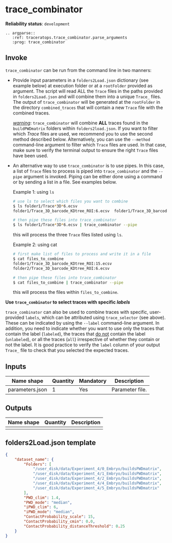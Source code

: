 # trace_combinator

**Reliability status**: `development`

```{eval-rst}
.. argparse::
   :ref: traceratops.trace_combinator.parse_arguments
   :prog: trace_combinator
```


## Invoke

`trace_combinator` can be run from the command line in two manners:

- Provide input parameters in a `folders2Load.json` dictionary (see example below) at execution folder or at a `rootFolder` provided as argument. The script will read ALL the `Trace` files in the paths  provided in `folders2Load.json` and will combine them into a unique  `Trace_` files.
  The output of `trace_combinator` will be generated at the `rootFolder` in the directory `combined_traces` that will contain a new `Trace` file with the combined traces.

  <u>*warning*</u>: `trace_combinator` will combine **ALL** traces found in the `buildPWDmatrix` folders within `folders2load.json`. If you want to filter which *Trace* files are used, we recommend you to use the second method described below. Alternatively, you can use the `--method` command-line argument to filter which `Trace` files are used. In that case, make sure to verify the terminal output to ensure the right `Trace` files have been used.

- An alternative way to use `trace_combinator` is to use pipes. In this case, a list of `Trace` files to process is piped into `trace_combinator` and the `--pipe` argument is invoked. Piping can be either done using a command or by sending a list in a file. See examples below.



  Example 1: using `ls`

  ```sh
  # use ls to select which files you want to combine
  $ ls folder1/Trace*3D*6.ecsv
  folder1/Trace_3D_barcode_KDtree_ROI:6.ecsv  folder1/Trace_3D_barcode_mask:DAPI_ROI:6.ecsv  folder1/Trace_3D_barcode_mask:mask0_ROI:6.ecsv

  # then pipe these files into trace_combinator
  $ ls folder1/Trace*3D*6.ecsv | trace_combinator --pipe
  ```

  this will process the three `Trace` files listed using `ls`.



  Example 2: using cat

  ```sh
  # first make list of files to process and write it in a file
  $ cat files_to_combine
  folder1/Trace_3D_barcode_KDtree_ROI:15.ecsv
  folder2/Trace_3D_barcode_KDtree_ROI:6.ecsv

  # then pipe these files into trace_combinator
  $ cat files_to_combine | trace_combinator --pipe
  ```

  this will process the files within `files_to_combine`.



**Use `trace_combinator` to select traces with specific *labels***

`trace_combinator` can also be used to combine traces with specific, user-provided  `labels`, which can be attributed using `trace_selector` (see above). These can be indicated by using the `--label` command-line argument. In addition, you need to indicate whether you want to use only the traces that contain the label (`labeled`), the traces that <u>do not</u> contain the label (`unlabeled`), or all the traces (`all`) irrespective of whether they contain or not the label. It is good practice to verify the `label` column of your output `Trace_` file to check that you selected the expected traces.

## Inputs

|Name shape|Quantity|Mandatory|Description|
|---|---|---|---|
|parameters.json|1|Yes|Parameter file.|

## Outputs
|Name shape|Quantity|Description|
|---|---|---|
||||


## **folders2Load.json template**

```json
{
    "dataset_name": {
        "Folders": [
            "/user_disk/data/Experiment_4/0_Embryo/buildsPWDmatrix",
            "/user_disk/data/Experiment_4/1_Embryo/buildsPWDmatrix",
            "/user_disk/data/Experiment_4/2_Embryo/buildsPWDmatrix",
            "/user_disk/data/Experiment_4/4_Embryo/buildsPWDmatrix",
            "/user_disk/data/Experiment_4/5_Embryo/buildsPWDmatrix"
        ],
        "PWD_clim": 1.4,
        "PWD_mode": "median",
        "iPWD_clim": 6,
        "iPWD_mode": "median",
        "ContactProbability_scale": 15,
        "ContactProbability_cmin": 0.0,
        "ContactProbability_distanceThreshold": 0.25
    }
}
```
